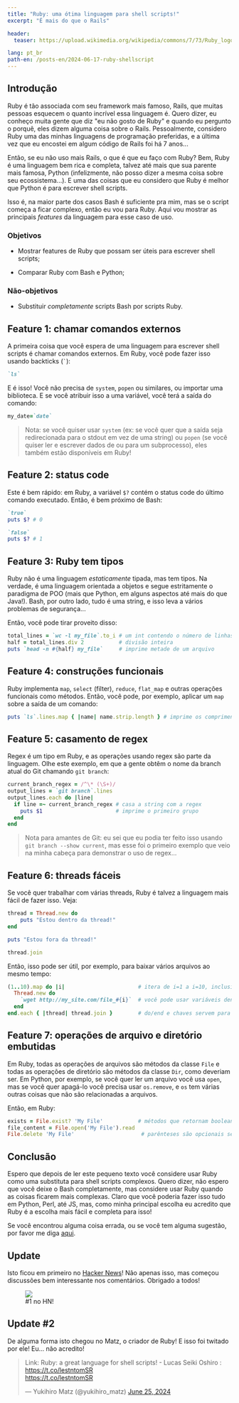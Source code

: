 ```yaml
---
title: "Ruby: uma ótima linguagem para shell scripts!"
excerpt: "É mais do que o Rails"

header:
  teaser: https://upload.wikimedia.org/wikipedia/commons/7/73/Ruby_logo.svg

lang: pt_br
path-en: /posts-en/2024-06-17-ruby-shellscript
---
```


## Introdução

Ruby é tão associada com seu framework mais famoso, Rails, que muitas pessoas
esquecem o quanto incrível essa linguagem é. Quero dizer, eu conheço muita gente
que diz "eu não gosto de Ruby" e quando eu pergunto o porquê, eles dizem alguma
coisa sobre o Rails. Pessoalmente, considero Ruby uma das minhas linguagens de
programação preferidas, e a última vez que eu encostei em algum código de Rails
foi há 7 anos...

Então, se eu não uso mais Rails, o que é que eu faço com Ruby? Bem, Ruby é uma
linguagem bem rica e completa, talvez até mais que sua parente mais famosa,
Python (infelizmente, não posso dizer a mesma coisa sobre seu ecossistema...). 
E uma das coisas que eu considero que Ruby é melhor que Python é para escrever
shell scripts.

Isso é, na maior parte dos casos Bash é suficiente pra mim, mas se o script
começa a ficar complexo, então eu vou para Ruby. Aqui vou mostrar as principais
_features_ da linguagem para esse caso de uso.

### Objetivos

- Mostrar features de Ruby que possam ser úteis para escrever shell scripts;

- Comparar Ruby com Bash e Python;

### Não-objetivos

- Substituir _completamente_ scripts Bash por scripts Ruby.

## Feature 1: chamar comandos externos

A primeira coisa que você espera de uma linguagem para escrever shell scripts é
chamar comandos externos. Em Ruby, você pode fazer isso usando backticks (`` ` ``):

~~~ruby
`ls`
~~~

E é isso! Você não precisa de `system`, `popen` ou similares, ou importar uma
biblioteca. E se você atribuir isso a uma variável, você terá a saída do
comando:

~~~ruby
my_date=`date`
~~~

> Nota: se você quiser usar `system` (ex: se você quer que a saída seja
> redirecionada para o stdout em vez de uma string) ou `popen` (se você quiser
> ler e escrever dados de ou para um subprocesso), eles também estão disponíveis
> em Ruby!

## Feature 2: status code

Este é bem rápido: em Ruby, a variável `$?` contém o status code do último
comando executado. Então, é bem próximo de Bash:

~~~ruby
`true`
puts $? # 0

`false`
puts $? # 1
~~~

## Feature 3: Ruby tem tipos

Ruby não é uma linguagem _estaticamente_ tipada, mas tem tipos. Na verdade, é
uma linguagem orientada a objetos e segue estritamente o paradigma de POO (mais
que Python, em alguns aspectos até mais do que Java!). Bash, por outro lado,
tudo é uma string, e isso leva a vários problemas de segurança...

Então, você pode tirar proveito disso:

~~~ruby
total_lines = `wc -l my_file`.to_i # um int contendo o número de linhas de um arquivo
half = total_lines.div 2           # divisão inteira
puts `head -n #{half} my_file`     # imprime metade de um arquivo
~~~

## Feature 4: construções funcionais

Ruby implementa `map`, `select` (filter), `reduce`, `flat_map` e outras
operações funcionais como métodos. Então, você pode, por exemplo, aplicar um
`map` sobre a saída de um comando:

~~~ruby
puts `ls`.lines.map { |name| name.strip.length } # imprime os comprimentos dos nomes de arquivos.
~~~

## Feature 5: casamento de regex

Regex é um tipo em Ruby, e as operações usando regex são parte da
linguagem. Olhe este exemplo, em que a gente obtêm o nome da branch atual do Git
chamando `git branch`:

~~~ruby
current_branch_regex = /^\* (\S+)/
output_lines = `git branch`.lines
output_lines.each do |line|
  if line =~ current_branch_regex # casa a string com a regex
    puts $1                       # imprime o primeiro grupo
  end
end
~~~

> Nota para amantes de Git: eu sei que eu podia ter feito isso usando `git
> branch --show current`, mas esse foi o primeiro exemplo que veio na minha
> cabeça para demonstrar o uso de regex...

## Feature 6: threads fáceis

Se você quer trabalhar com várias threads, Ruby é talvez a linguagem mais fácil
de fazer isso. Veja:

~~~ruby
thread = Thread.new do
    puts "Estou dentro da thread!"
end

puts "Estou fora da thread!"

thread.join
~~~

Então, isso pode ser útil, por exemplo, para baixar vários arquivos ao mesmo
tempo:

~~~ruby
(1..10).map do |i|                       # itera de i=1 a i=10, inclusivamente
  Thread.new do
    `wget http://my_site.com/file_#{i}`  # você pode usar variáveis dentro de comandos!  
  end
end.each { |thread| thread.join }        # do/end e chaves servem para a mesma coisa
~~~

## Feature 7: operações de arquivo e diretório embutidas

Em Ruby, todas as operações de arquivos são métodos da classe `File` e todas as
operações de diretório são métodos da classe `Dir`, como deveriam ser. Em
Python, por exemplo, se você quer ler um arquivo você usa `open`, mas se você
quer apagá-lo você precisa usar `os.remove`, e `os` tem várias outras coisas
que não são relacionadas a arquivos.

Então, em Ruby:

~~~ruby
exists = File.exist? 'My File'           # métodos que retornam booleanos são terminados em ?
file_content = File.open('My File').read
File.delete 'My File'                     # parênteses são opcionais se não há ambiguidade
~~~

## Conclusão

Espero que depois de ler este pequeno texto você considere usar Ruby como uma
substituta para shell scripts complexos. Quero dizer, não espero que você deixe
o Bash completamente, mas considere usar Ruby quando as coisas ficarem mais
complexas. Claro que você poderia fazer isso tudo em Python, Perl, até JS, mas,
como minha principal escolha eu acredito que Ruby é a escolha mais fácil e
completa para isso!

Se você encontrou alguma coisa errada, ou se você tem alguma sugestão, por favor
me diga [aqui](https://github.com/lucasoshiro/lucasoshiro.github.io/issues).

## Update

Isto ficou em primeiro no [Hacker News](https://news.ycombinator.com/item?id=40763640)!  Não apenas isso, mas
começou discussões bem interessante nos comentários. Obrigado a todos!

<div class="img-container">
  <figure>
    <img class="small" src="{{ site.baseurl }}/assets/images/posts/2024-06-17-ruby-shellscript/hn.png">
    <figcaption>#1 no HN!</figcaption>
  </figure>
</div>

## Update #2

De alguma forma isto chegou no Matz, o criador de Ruby! E isso foi twitado por
ele! Eu... não acredito!

<blockquote class="twitter-tweet"><p lang="en" dir="ltr">Link: Ruby: a great language for shell scripts! - Lucas Seiki Oshiro : <a href="https://t.co/lestntomSR">https://t.co/lestntomSR</a><br> <a href="https://t.co/lestntomSR">https://t.co/lestntomSR</a></p>&mdash; Yukihiro Matz (@yukihiro_matz) <a href="https://twitter.com/yukihiro_matz/status/1805475764013252815?ref_src=twsrc%5Etfw">June 25, 2024</a></blockquote> <script async src="https://platform.twitter.com/widgets.js" charset="utf-8"></script>
